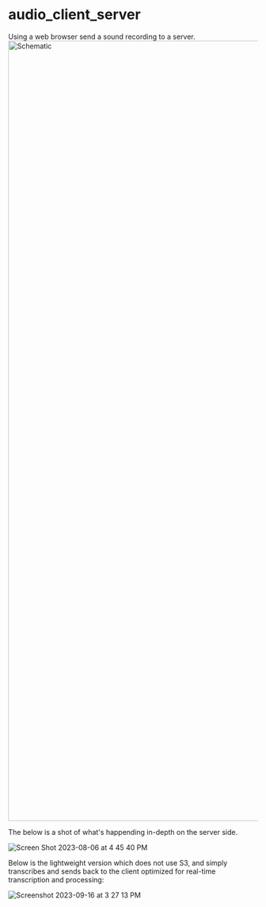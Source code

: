 # audio_client_server
Using a web browser send a sound recording to a server.
<img width="1573" alt="Schematic" src="https://github.com/davidbmar/audio_client_server/assets/32729467/ab19d948-1074-4fe6-bd61-4f797f07e047">

The below is a shot of what's happending in-depth on the server side.

![Screen Shot 2023-08-06 at 4 45 40 PM](https://github.com/davidbmar/audio_client_server/assets/32729467/0c52025e-ebb4-4628-a4dc-164f3a4d116f)

Below is the lightweight version which does not use S3, and simply transcribes and sends back to the client optimized for real-time transcription and processing:

![Screenshot 2023-09-16 at 3 27 13 PM](https://github.com/davidbmar/audio_client_server/assets/32729467/65b1ee82-574f-4391-b10c-b87626517ca9)
